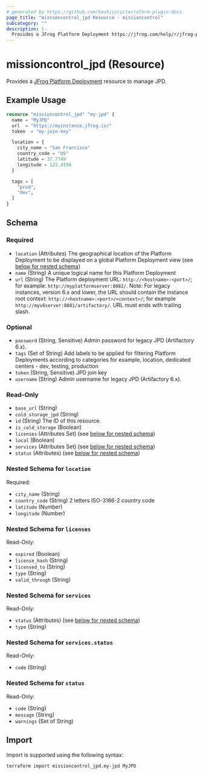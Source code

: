 ```yaml
---
# generated by https://github.com/hashicorp/terraform-plugin-docs
page_title: "missioncontrol_jpd Resource - missioncontrol"
subcategory: ""
description: |-
  Provides a JFrog Platform Deployment https://jfrog.com/help/r/jfrog-platform-administration-documentation/manage-platform-deployments resource to manage JPD.
---
```


# missioncontrol_jpd (Resource)

Provides a [JFrog Platform Deployment](https://jfrog.com/help/r/jfrog-platform-administration-documentation/manage-platform-deployments) resource to manage JPD.

## Example Usage

```terraform
resource "missioncontrol_jpd" "my-jpd" {
  name = "MyJPD"
  url  = "https://myinstance.jfrog.io/"
  token  = "my-join-key"

  location = {
    city_name = "San Francisco"
    country_code = "US"
    latitude = 37.7749
    longitude = 122.4194
  }

  tags = [
    "prod",
    "dev",
  ]
}
```

<!-- schema generated by tfplugindocs -->
## Schema

### Required

- `location` (Attributes) The geographical location of the Platform Deployment to be displayed on a global Platform Deployment view (see [below for nested schema](#nestedatt--location))
- `name` (String) A unique logical name for this Platform Deployment
- `url` (String) The Platform deployment URL: `http://<hostname>:<port>/`; for example: `http://myplatformserver:8082/`. Note: For legacy instances, version 6.x and lower, the URL should contain the instance root context: `http://<hostname>:<port>/<context>/`; for example `http://myv6server:8081/artifactory/`. URL must ends with trailing slash.

### Optional

- `password` (String, Sensitive) Admin password for legacy JPD (Artifactory 6.x).
- `tags` (Set of String) Add labels to be applied for filtering Platform Deployments according to categories for example, location, dedicated centers - dev, testing, production
- `token` (String, Sensitive) JPD join key
- `username` (String) Admin username for legacy JPD (Artifactory 6.x).

### Read-Only

- `base_url` (String)
- `cold_storage_jpd` (String)
- `id` (String) The ID of this resource.
- `is_cold_storage` (Boolean)
- `licenses` (Attributes Set) (see [below for nested schema](#nestedatt--licenses))
- `local` (Boolean)
- `services` (Attributes Set) (see [below for nested schema](#nestedatt--services))
- `status` (Attributes) (see [below for nested schema](#nestedatt--status))

<a id="nestedatt--location"></a>
### Nested Schema for `location`

Required:

- `city_name` (String)
- `country_code` (String) 2 letters ISO-3166-2 country code
- `latitude` (Number)
- `longitude` (Number)


<a id="nestedatt--licenses"></a>
### Nested Schema for `licenses`

Read-Only:

- `expired` (Boolean)
- `license_hash` (String)
- `licensed_to` (String)
- `type` (String)
- `valid_through` (String)


<a id="nestedatt--services"></a>
### Nested Schema for `services`

Read-Only:

- `status` (Attributes) (see [below for nested schema](#nestedatt--services--status))
- `type` (String)

<a id="nestedatt--services--status"></a>
### Nested Schema for `services.status`

Read-Only:

- `code` (String)



<a id="nestedatt--status"></a>
### Nested Schema for `status`

Read-Only:

- `code` (String)
- `message` (String)
- `warnings` (Set of String)

## Import

Import is supported using the following syntax:

```shell
terraform import missioncontrol_jpd.my-jpd MyJPD
```
